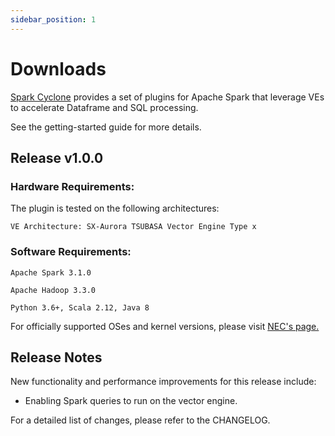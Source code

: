 ```yaml
---
sidebar_position: 1
---
```

# Downloads

[Spark Cyclone](https://github.com/XpressAI/SparkCyclone) provides a set of plugins for Apache Spark that leverage VEs to accelerate Dataframe and SQL processing.

See the getting-started guide for more details.

## Release v1.0.0

### Hardware Requirements:

The plugin is tested on the following architectures:

```
VE Architecture: SX-Aurora TSUBASA Vector Engine Type x
```

### Software Requirements:


```
Apache Spark 3.1.0

Apache Hadoop 3.3.0

Python 3.6+, Scala 2.12, Java 8
```
For officially supported OSes and kernel versions, please visit [NEC's page.](http://www.support.nec.co.jp/en/View.aspx?id=4140100078)


## Release Notes
New functionality and performance improvements for this release include:
- Enabling Spark queries to run on the vector engine.

For a detailed list of changes, please refer to the CHANGELOG.